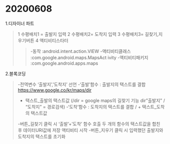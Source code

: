 # 20200608
1.디자이너 파트
> 1 수평배치1 = 출발지 입력
>2 수평배치2=  도착지 입력
>3 수평배치3= 길찾기,지우기버튼
>4 액티비티스타터
>>-동작
>>:android.intent.action.VIEW
>>-액티비티클래스
>>:com.google.android.maps.MapsAct
>>ivity 
>>-액티비티패키지
>>:com.google.android.apps.maps

2.블록코딩
> -전역변수 ‘출발지’,’도착지’ 선언
>-‘출발’함수 : 출발지의 택스트를 결합
https://www.google.co/kr/maps/dir
>+ 택스트_출발의 택스트값
>(/dir = google maps의 길찾기 기능
> dir”출발지” / “도착지” = 경로검색)
>-‘도착’함수 : 도착지의 택스트를 결합
>/ + 택스트_도착의 택스트값
>
>-버튼_길찾기 클릭 시
>‘출발’+’도착’ 함수 호출
>두 개의 함수의 택스트값을 합친 후
>데이터URI값에 저장
>액티비티 시작
>-버튼_지우기  클릭 시
>입력했던 출발지와 도착지의 택스트를
>초기화

